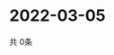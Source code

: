 # 2022-03-05
  共 0条

  <!-- BEGIN -->
  <!-- 最后更新时间Sat Mar 05 2022 01:59:43 GMT+0000 (Coordinated Universal Time) -->
  
  <!-- END -->
  
  